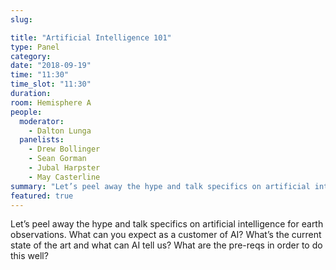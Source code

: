 ```yaml
---
slug:

title: "Artificial Intelligence 101"
type: Panel
category:
date: "2018-09-19"
time: "11:30"
time_slot: "11:30"
duration:
room: Hemisphere A
people:
  moderator:
    - Dalton Lunga
  panelists:
    - Drew Bollinger
    - Sean Gorman
    - Jubal Harpster
    - May Casterline
summary: "Let’s peel away the hype and talk specifics on artificial intelligence for earth observations. What can you expect as a customer of AI? What’s the current state of the art and what can AI tell us? What are the pre-reqs in order to do this well?"
featured: true
---
```

Let’s peel away the hype and talk specifics on artificial intelligence for earth observations. What can you expect as a customer of AI? What’s the current state of the art and what can AI tell us? What are the pre-reqs in order to do this well?
